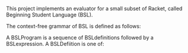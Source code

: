 
This project implements an evaluator for a small subset of Racket, called Beginning Student Language (BSL). 

The context-free grammar of BSL is defined as follows: 

A BSLProgram is a sequence of BSLdefinitions followed by a BSLexpression. 
A BSLDefiition is one of: 








